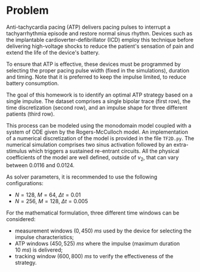 # Problem

Anti-tachycardia pacing (ATP) delivers pacing pulses to interrupt a tachyarrhythmia episode and restore normal sinus rhythm. Devices such as the implantable cardioverter-defibrillator (ICD) employ this technique before delivering high-voltage shocks to reduce the patient's sensation of pain and extend the life of the device's battery.

To ensure that ATP is effective, these devices must be programmed by selecting the proper pacing pulse width (fixed in the simulations), duration and timing. Note that it is preferred to keep the impulse limited, to reduce battery consumption.

The goal of this homework is to identify an optimal ATP strategy based on a single impulse.
The dataset comprises a single bipolar trace (first row), the time discretization (second row), and an impulse shape for three different patients (third row).


This process can be modeled using the monodomain model coupled with a system of ODE given by the Rogers-McCulloch model.
An implementation of a numerical discretization of the model is provided in the file `TF2D.py`.
The numerical simulation comprises two sinus activation followed by an extra-stimulus which triggers a sustained re-entrant circuits. All the physical coefficients of the model are well defined, outside of $\nu_2$, that can vary between $0.0116$ and $0.0124$.

As solver parameters, it is recommended to use the following configurations:
 - $N = 128$, $M = 64$,  $\Delta t=0.01$
 - $N = 256$, $M = 128$,  $\Delta t=0.005$

For the mathematical formulation, three different time windows can be considered:
 - measurement windows $(0,450)\ ms$ used by the device for selecting the impulse characteristics;
 - ATP windows $(450,525)\ ms$ where the impulse (maximum duration $10\ ms$) is delivered;
 - tracking window $(600,800)\ ms$ to verify the effectiveness of the strategy.
